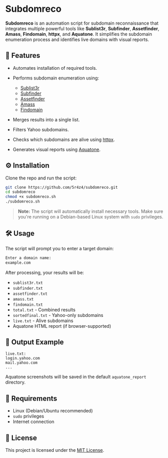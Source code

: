 # <h1>Subdomreco</h1>

**Subdomreco** is an automation script for subdomain reconnaissance that integrates multiple powerful tools like **Sublist3r**, **Subfinder**, **Assetfinder**, **Amass**, **Findomain**, **httpx**, and **Aquatone**. It simplifies the subdomain enumeration process and identifies live domains with visual reports.

## 🚀 Features

* Automates installation of required tools.
* Performs subdomain enumeration using:

  * [Sublist3r](https://github.com/aboul3la/Sublist3r)
  * [Subfinder](https://github.com/projectdiscovery/subfinder)
  * [Assetfinder](https://github.com/tomnomnom/assetfinder)
  * [Amass](https://github.com/owasp-amass/amass)
  * [Findomain](https://github.com/findomain/findomain)
* Merges results into a single list.
* Filters Yahoo subdomains.
* Checks which subdomains are alive using [httpx](https://github.com/projectdiscovery/httpx).
* Generates visual reports using [Aquatone](https://github.com/michenriksen/aquatone).

## ⚙️ Installation

Clone the repo and run the script:

```bash
git clone https://github.com/5r4z4/subdomreco.git
cd subdomreco
chmod +x subdomreco.sh
./subdomreco.sh
```

> **Note:** The script will automatically install necessary tools. Make sure you're running on a Debian-based Linux system with `sudo` privileges.

## 🛠 Usage

The script will prompt you to enter a target domain:

```bash
Enter a domain name:
example.com
```

After processing, your results will be:

* `sublist3r.txt`
* `subfinder.txt`
* `assetfinder.txt`
* `amass.txt`
* `findomain.txt`
* `total.txt` - Combined results
* `sortedfinal.txt` - Yahoo-only subdomains
* `live.txt` - Alive subdomains
* Aquatone HTML report (if browser-supported)

## 📂 Output Example

```text
live.txt:
login.yahoo.com
mail.yahoo.com
...
```

Aquatone screenshots will be saved in the default `aquatone_report` directory.

## 📌 Requirements

* Linux (Debian/Ubuntu recommended)
* `sudo` privileges
* Internet connection

## 🧾 License

This project is licensed under the [MIT License](LICENSE).
